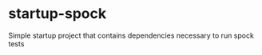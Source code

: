startup-spock
=============

Simple startup project that contains dependencies necessary to run spock tests
